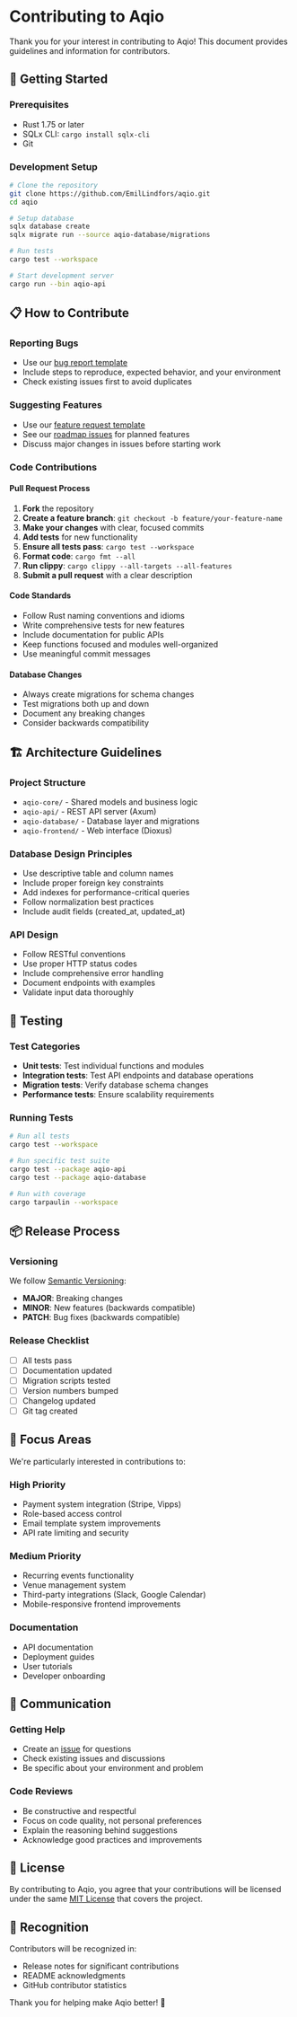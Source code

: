 # Contributing to Aqio

Thank you for your interest in contributing to Aqio! This document provides guidelines and information for contributors.

## 🚀 Getting Started

### Prerequisites
- Rust 1.75 or later
- SQLx CLI: `cargo install sqlx-cli`
- Git

### Development Setup
```bash
# Clone the repository
git clone https://github.com/EmilLindfors/aqio.git
cd aqio

# Setup database
sqlx database create
sqlx migrate run --source aqio-database/migrations

# Run tests
cargo test --workspace

# Start development server
cargo run --bin aqio-api
```

## 📋 How to Contribute

### Reporting Bugs
- Use our [bug report template](.github/ISSUE_TEMPLATE/bug_report.md)
- Include steps to reproduce, expected behavior, and your environment
- Check existing issues first to avoid duplicates

### Suggesting Features
- Use our [feature request template](.github/ISSUE_TEMPLATE/feature_request.md)
- See our [roadmap issues](https://github.com/EmilLindfors/aqio/issues) for planned features
- Discuss major changes in issues before starting work

### Code Contributions

#### Pull Request Process
1. **Fork** the repository
2. **Create a feature branch**: `git checkout -b feature/your-feature-name`
3. **Make your changes** with clear, focused commits
4. **Add tests** for new functionality
5. **Ensure all tests pass**: `cargo test --workspace`
6. **Format code**: `cargo fmt --all`
7. **Run clippy**: `cargo clippy --all-targets --all-features`
8. **Submit a pull request** with a clear description

#### Code Standards
- Follow Rust naming conventions and idioms
- Write comprehensive tests for new features
- Include documentation for public APIs
- Keep functions focused and modules well-organized
- Use meaningful commit messages

#### Database Changes
- Always create migrations for schema changes
- Test migrations both up and down
- Document any breaking changes
- Consider backwards compatibility

## 🏗️ Architecture Guidelines

### Project Structure
- `aqio-core/` - Shared models and business logic
- `aqio-api/` - REST API server (Axum)
- `aqio-database/` - Database layer and migrations
- `aqio-frontend/` - Web interface (Dioxus)

### Database Design Principles
- Use descriptive table and column names
- Include proper foreign key constraints
- Add indexes for performance-critical queries
- Follow normalization best practices
- Include audit fields (created_at, updated_at)

### API Design
- Follow RESTful conventions
- Use proper HTTP status codes
- Include comprehensive error handling
- Document endpoints with examples
- Validate input data thoroughly

## 🧪 Testing

### Test Categories
- **Unit tests**: Test individual functions and modules
- **Integration tests**: Test API endpoints and database operations
- **Migration tests**: Verify database schema changes
- **Performance tests**: Ensure scalability requirements

### Running Tests
```bash
# Run all tests
cargo test --workspace

# Run specific test suite
cargo test --package aqio-api
cargo test --package aqio-database

# Run with coverage
cargo tarpaulin --workspace
```

## 📦 Release Process

### Versioning
We follow [Semantic Versioning](https://semver.org/):
- **MAJOR**: Breaking changes
- **MINOR**: New features (backwards compatible)
- **PATCH**: Bug fixes (backwards compatible)

### Release Checklist
- [ ] All tests pass
- [ ] Documentation updated
- [ ] Migration scripts tested
- [ ] Version numbers bumped
- [ ] Changelog updated
- [ ] Git tag created

## 🎯 Focus Areas

We're particularly interested in contributions to:

### High Priority
- Payment system integration (Stripe, Vipps)
- Role-based access control
- Email template system improvements
- API rate limiting and security

### Medium Priority
- Recurring events functionality
- Venue management system
- Third-party integrations (Slack, Google Calendar)
- Mobile-responsive frontend improvements

### Documentation
- API documentation
- Deployment guides
- User tutorials
- Developer onboarding

## 💬 Communication

### Getting Help
- Create an [issue](https://github.com/EmilLindfors/aqio/issues) for questions
- Check existing issues and discussions
- Be specific about your environment and problem

### Code Reviews
- Be constructive and respectful
- Focus on code quality, not personal preferences
- Explain the reasoning behind suggestions
- Acknowledge good practices and improvements

## 📄 License

By contributing to Aqio, you agree that your contributions will be licensed under the same [MIT License](LICENSE) that covers the project.

## 🙏 Recognition

Contributors will be recognized in:
- Release notes for significant contributions
- README acknowledgments
- GitHub contributor statistics

Thank you for helping make Aqio better! 🎉